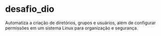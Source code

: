 # desafio_dio
Automatiza a criação de diretórios, grupos e usuários, além de configurar permissões em um sistema Linux para organização e segurança.
